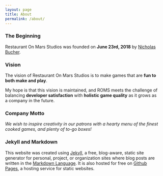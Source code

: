 ```yaml
---
layout: page
title: About
permalink: /about/
---
```



### The Beginning

Restaurant On Mars Studios was founded on **June 23rd, 2018** by [Nicholas Bucher](http://www.nicholasbucher.com).



### Vision

The vision of Restaurant On Mars Studios is to make games that are **fun to both make and play**. 

My hope is that this vision is maintained, and ROMS meets the challenge of balancing **developer satisfaction** with **holistic game quality** as it grows as a company in the future.


### Company Motto

*We wish to inspire creativity in our patrons with a hearty menu of the finest cooked games, and plenty of to-go boxes!*



### Jekyll and Markdown
This website was created using [Jekyll](https://jekyllrb.com/), a free, blog-aware, static site generator for personal, project, or organization sites where blog posts are written in the [Markdown Language](https://en.wikipedia.org/wiki/Markdown). It is also hosted for free on [Github Pages](https://pages.github.com/), a hosting service for static websites.   



<!--
The vision of Restaurant On Mars Studios is to make games that are fun to both make and play.   
We wish to inspire creativity in our patrons with a hearty menu of the finest cooked games, and plenty of to-go boxes!


This is the base Jekyll theme. You can find out more info about customizing your Jekyll theme, as well as basic Jekyll usage documentation at [jekyllrb.com](https://jekyllrb.com/)

You can find the source code for Minima at GitHub:
[jekyll][jekyll-organization] /
[minima](https://github.com/jekyll/minima)

You can find the source code for Jekyll at GitHub:
[jekyll][jekyll-organization] /
[jekyll](https://github.com/jekyll/jekyll)


[jekyll-organization]: https://github.com/jekyll
-->